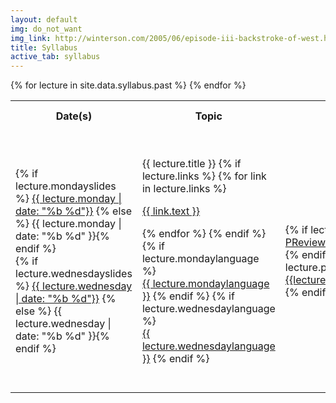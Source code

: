 ```yaml
---
layout: default
img: do_not_want
img_link: http://winterson.com/2005/06/episode-iii-backstroke-of-west.html
title: Syllabus
active_tab: syllabus
---
```


<table class="table table-striped"> 
  <tbody>
    <tr>
      <th>Date(s)</th>
      <th>Topic</th>
	  <th>Due</th>
      <th>Reading before Monday</th>
    </tr>
    {% for lecture in site.data.syllabus.past %}
    <tr>
      <td>
	    {% if lecture.mondayslides %}
		  <a href="{{ lecture.mondayslides }}">{{ lecture.monday | date: "%b %d"}}</a>
        {% else %}  {{ lecture.monday | date: "%b %d" }}{% endif %}
        <br/>
        {% if lecture.wednesdayslides %}
		  <a href="{{ lecture.wednesdayslides }}">{{ lecture.wednesday | date: "%b %d"}}</a>
        {% else %}  {{ lecture.wednesday | date: "%b %d" }}{% endif %}
	  </td>
      <td>
        {{ lecture.title }}
      {% if lecture.links %}
        {% for link in lecture.links %}
          <p><a href="{{ link.url }}">{{ link.text }}</a></p>
        {% endfor %}
      {% endif %}
  {% if lecture.mondaylanguage %}
	<br/><a href="{{ lecture.mondaylanguage_slides }}">{{ lecture.mondaylanguage }}</a>
        {% endif %}
  {% if lecture.wednesdaylanguage %}
	<br/><a href="{{ lecture.wednesdaylanguage_slides }}">{{ lecture.wednesdaylanguage }}</a>
        {% endif %}
      </td>
	  <td>
	      {% if lecture.preview %}
	          <a href="handouts/PReview{{ lecture.preview}}.pdf">PReview {{lecture.preview}}</a>
              <br/>
		  {% endif %}
		  {% if lecture.projectnumber %}
	          <a href="project{{ lecture.projectnumber}}.html">{{lecture.projecttitle}}&nbsp;Project</a>
          {% endif %}
      </td>
      <td>
        {% if lecture.reading %}
          <ul class="fa-ul">
          {% for reading in lecture.reading %}
            <li>
            {% if reading.optional %}<i class="fa-li fa fa-star"> </i>
            {% else %}<i class="fa-li fa"> </i> {% endif %}
            {{ reading.author }},
            {% if reading.url %}
            <a href="{{ reading.url }}">{{ reading.title }}</a>
            {% else %}
            {{ reading.title }} 
            {% endif %}
            </li>
          {% endfor %}
          </ul>
        {% endif %}
      </td>
    </tr>
    {% endfor %}

  </tbody>
</table>

